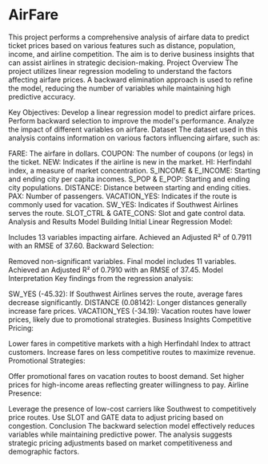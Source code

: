 # AirFare
This project performs a comprehensive analysis of airfare data to predict ticket prices based on various features such as distance, population, income, and airline competition. The aim is to derive business insights that can assist airlines in strategic decision-making.
Project Overview
The project utilizes linear regression modeling to understand the factors affecting airfare prices. A backward elimination approach is used to refine the model, reducing the number of variables while maintaining high predictive accuracy.

Key Objectives:
Develop a linear regression model to predict airfare prices.
Perform backward selection to improve the model's performance.
Analyze the impact of different variables on airfare.
Dataset
The dataset used in this analysis contains information on various factors influencing airfare, such as:

FARE: The airfare in dollars.
COUPON: The number of coupons (or legs) in the ticket.
NEW: Indicates if the airline is new in the market.
HI: Herfindahl index, a measure of market concentration.
S_INCOME & E_INCOME: Starting and ending city per capita incomes.
S_POP & E_POP: Starting and ending city populations.
DISTANCE: Distance between starting and ending cities.
PAX: Number of passengers.
VACATION_YES: Indicates if the route is commonly used for vacation.
SW_YES: Indicates if Southwest Airlines serves the route.
SLOT_CTRL & GATE_CONS: Slot and gate control data.
Analysis and Results
Model Building
Initial Linear Regression Model:

Includes 13 variables impacting airfare.
Achieved an Adjusted R² of 0.7911 with an RMSE of 37.60.
Backward Selection:

Removed non-significant variables.
Final model includes 11 variables.
Achieved an Adjusted R² of 0.7910 with an RMSE of 37.45.
Model Interpretation
Key findings from the regression analysis:

SW_YES (-45.32): If Southwest Airlines serves the route, average fares decrease significantly.
DISTANCE (0.08142): Longer distances generally increase fare prices.
VACATION_YES (-34.19): Vacation routes have lower prices, likely due to promotional strategies.
Business Insights
Competitive Pricing:

Lower fares in competitive markets with a high Herfindahl Index to attract customers.
Increase fares on less competitive routes to maximize revenue.
Promotional Strategies:

Offer promotional fares on vacation routes to boost demand.
Set higher prices for high-income areas reflecting greater willingness to pay.
Airline Presence:

Leverage the presence of low-cost carriers like Southwest to competitively price routes.
Use SLOT and GATE data to adjust pricing based on congestion.
Conclusion
The backward selection model effectively reduces variables while maintaining predictive power. The analysis suggests strategic pricing adjustments based on market competitiveness and demographic factors.
